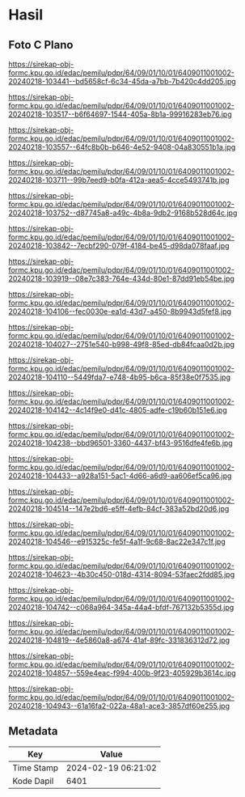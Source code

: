 # Hasil

## Foto C Plano

https://sirekap-obj-formc.kpu.go.id/edac/pemilu/pdpr/64/09/01/10/01/6409011001002-20240218-103441--bd5658cf-6c34-45da-a7bb-7b420c4dd205.jpg

https://sirekap-obj-formc.kpu.go.id/edac/pemilu/pdpr/64/09/01/10/01/6409011001002-20240218-103517--b6f64697-1544-405a-8b1a-99916283eb76.jpg

https://sirekap-obj-formc.kpu.go.id/edac/pemilu/pdpr/64/09/01/10/01/6409011001002-20240218-103557--64fc8b0b-b646-4e52-9408-04a830551b1a.jpg

https://sirekap-obj-formc.kpu.go.id/edac/pemilu/pdpr/64/09/01/10/01/6409011001002-20240218-103711--99b7eed9-b0fa-412a-aea5-4cce5493741b.jpg

https://sirekap-obj-formc.kpu.go.id/edac/pemilu/pdpr/64/09/01/10/01/6409011001002-20240218-103752--d87745a8-a49c-4b8a-9db2-9168b528d64c.jpg

https://sirekap-obj-formc.kpu.go.id/edac/pemilu/pdpr/64/09/01/10/01/6409011001002-20240218-103842--7ecbf290-079f-4184-be45-d98da078faaf.jpg

https://sirekap-obj-formc.kpu.go.id/edac/pemilu/pdpr/64/09/01/10/01/6409011001002-20240218-103919--08e7c383-764e-434d-80e1-87dd91eb54be.jpg

https://sirekap-obj-formc.kpu.go.id/edac/pemilu/pdpr/64/09/01/10/01/6409011001002-20240218-104106--fec0030e-ea1d-43d7-a450-8b9943d5fef8.jpg

https://sirekap-obj-formc.kpu.go.id/edac/pemilu/pdpr/64/09/01/10/01/6409011001002-20240218-104027--2751e540-b998-49f8-85ed-db84fcaa0d2b.jpg

https://sirekap-obj-formc.kpu.go.id/edac/pemilu/pdpr/64/09/01/10/01/6409011001002-20240218-104110--5449fda7-e748-4b95-b6ca-85f38e0f7535.jpg

https://sirekap-obj-formc.kpu.go.id/edac/pemilu/pdpr/64/09/01/10/01/6409011001002-20240218-104142--4c14f9e0-d41c-4805-adfe-c19b60b151e6.jpg

https://sirekap-obj-formc.kpu.go.id/edac/pemilu/pdpr/64/09/01/10/01/6409011001002-20240218-104238--bbd96501-3360-4437-bf43-9516dfe4fe6b.jpg

https://sirekap-obj-formc.kpu.go.id/edac/pemilu/pdpr/64/09/01/10/01/6409011001002-20240218-104433--a928a151-5ac1-4d66-a6d9-aa606ef5ca96.jpg

https://sirekap-obj-formc.kpu.go.id/edac/pemilu/pdpr/64/09/01/10/01/6409011001002-20240218-104514--147e2bd6-e5ff-4efb-84cf-383a52bd20d6.jpg

https://sirekap-obj-formc.kpu.go.id/edac/pemilu/pdpr/64/09/01/10/01/6409011001002-20240218-104546--e915325c-fe5f-4a1f-9c68-8ac22e347c1f.jpg

https://sirekap-obj-formc.kpu.go.id/edac/pemilu/pdpr/64/09/01/10/01/6409011001002-20240218-104623--4b30c450-018d-4314-8094-53faec2fdd85.jpg

https://sirekap-obj-formc.kpu.go.id/edac/pemilu/pdpr/64/09/01/10/01/6409011001002-20240218-104742--c068a964-345a-44a4-bfdf-767132b5355d.jpg

https://sirekap-obj-formc.kpu.go.id/edac/pemilu/pdpr/64/09/01/10/01/6409011001002-20240218-104819--4e5860a8-a674-41af-89fc-331836312d72.jpg

https://sirekap-obj-formc.kpu.go.id/edac/pemilu/pdpr/64/09/01/10/01/6409011001002-20240218-104857--559e4eac-f994-400b-9f23-405929b3614c.jpg

https://sirekap-obj-formc.kpu.go.id/edac/pemilu/pdpr/64/09/01/10/01/6409011001002-20240218-104943--61a16fa2-022a-48a1-ace3-3857df60e255.jpg


## Metadata

| Key        | Value               |
| ---------- | ------------------- |
| Time Stamp | 2024-02-19 06:21:02 |
| Kode Dapil | 6401                |



